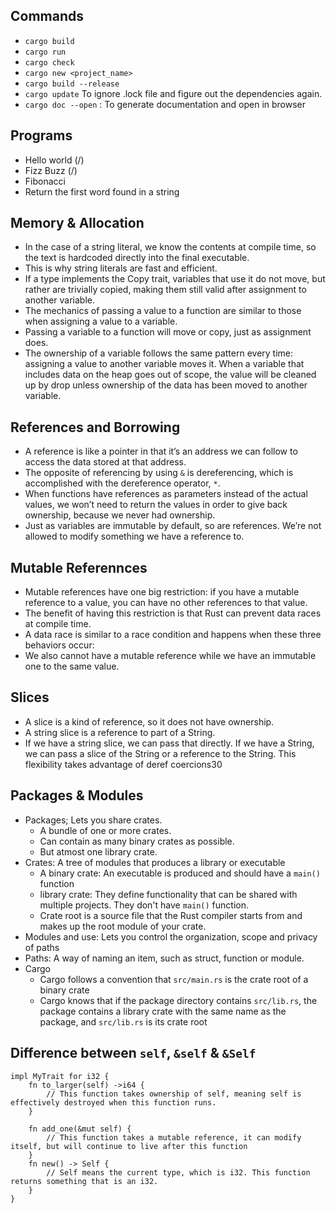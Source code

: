 ## Commands
* `cargo build`
* `cargo run`
* `cargo check`
* `cargo new <project_name>`
* `cargo build --release`
* `cargo update` To ignore .lock file and figure out the dependencies again.
* `cargo doc --open` : To generate documentation and open in browser

## Programs
* Hello world (/)
* Fizz Buzz (/)
* Fibonacci
* Return the first word found in a string

## Memory & Allocation
* In the case of a string literal, we know the contents at compile time, so the text is hardcoded directly into the final executable. 
* This is why string literals are fast and efficient.
* If a type implements the Copy trait, variables that use it do not move, but rather are trivially copied, making them still valid after assignment to another variable.
* The mechanics of passing a value to a function are similar to those when assigning a value to a variable. 
* Passing a variable to a function will move or copy, just as assignment does. 
* The ownership of a variable follows the same pattern every time: assigning a value to another variable moves it. When a variable that includes data on the heap goes out of scope, the value will be cleaned up by drop unless ownership of the data has been moved to another variable.

## References and Borrowing
* A reference is like a pointer in that it’s an address we can follow to access the data stored at that address.
*  The opposite of referencing by using `&` is dereferencing, which is accomplished with the dereference operator, `*`.
* When functions have references as parameters instead of the actual values, we won’t need to return the values in order to give back ownership, because we never had ownership.
* Just as variables are immutable by default, so are references. We’re not allowed to modify something we have a reference to.

## Mutable Referennces
* Mutable references have one big restriction: if you have a mutable reference to a value, you can have no other references to that value.
* The benefit of having this restriction is that Rust can prevent data races at compile time. 
* A data race is similar to a race condition and happens when these three behaviors occur:
*  We also cannot have a mutable reference while we have an immutable one to the same value.

## Slices
* A slice is a kind of reference, so it does not have ownership.
* A string slice is a reference to part of a String.
* If we have a string slice, we can pass that directly. If we have a String, we can pass a slice of the String or a reference to the String. This flexibility takes advantage of deref coercions30

## Packages & Modules
* Packages; Lets you share crates.
    * A bundle of one or more crates.
    * Can contain as many binary crates as possible.
    * But atmost one library crate.
* Crates: A tree of modules that produces a library or executable
    * A binary crate: An executable is produced and should have a `main()` function
    * library crate: They define functionality that can be shared with multiple projects. They don't have `main()` function.
    * Crate root is a source file that the Rust compiler starts from and makes up the root module of your crate.
* Modules and use: Lets you control the organization, scope and privacy of paths
* Paths: A way of naming an item, such as struct, function or module.
* Cargo
    * Cargo follows a convention that `src/main.rs` is the crate root of a binary crate
    * Cargo knows that if the package directory contains `src/lib.rs`, the package contains a library crate with the same name as the package, and `src/lib.rs` is its crate root

## Difference between `self`, `&self` & `&Self`
```
impl MyTrait for i32 {
    fn to_larger(self) ->i64 {
        // This function takes ownership of self, meaning self is effectively destroyed when this function runs.
    }

    fn add_one(&mut self) {
        // This function takes a mutable reference, it can modify itself, but will continue to live after this function
    }
    fn new() -> Self {
        // Self means the current type, which is i32. This function returns something that is an i32.
    }
}
```

